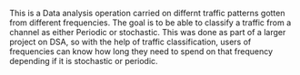 This is a Data analysis operation carried on differnt traffic patterns gotten from different frequencies. The goal is to be able to classify a traffic from a channel as either Periodic or stochastic. This was done as part of a larger project on DSA, so with the help of traffic classification, users of frequencies can know how long they need to spend on that frequency depending if it is stochastic or periodic.
